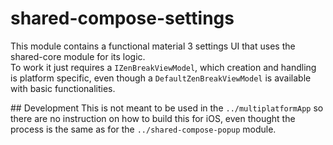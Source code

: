 # shared-compose-settings
This module contains a functional material 3 settings UI that uses the shared-core module for its logic.  
To work it just requires a `IZenBreakViewModel`, which creation and handling is platform specific, even though a `DefaultZenBreakViewModel` is available with basic functionalities.  

## Development
This is not meant to be used in the `../multiplatformApp` so there are no instruction on how to build this for iOS, even thought the process is the same as for the `../shared-compose-popup` module.